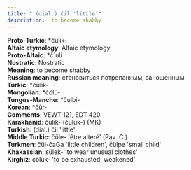 ```yaml
---
title: " (dial.) čil 'little'"
description:  to become shabby
---
```


<strong>Proto-Turkic</strong>:  *čülik-<br>
<strong>Altaic etymology</strong>:  Altaic etymology<br>
<strong> Proto-Altaic</strong>:  *č`uli<br>
<strong>Nostratic</strong>:  Nostratic<br>
<strong>Meaning</strong>:  to become shabby<br>
<strong>Russian meaning</strong>:  становиться потрепанным, заношенным<br>
<strong>Turkic</strong>:  *čülik-<br>
<strong>Mongolian</strong>:  *čölü-<br>
<strong>Tungus-Manchu</strong>:  *čulbi-<br>
<strong>Korean</strong>:  *čūr-<br>
<strong>Comments</strong>:  VEWT 121, EDT 420.<br>
<strong>Karakhanid</strong>:  čülik- (čülük-) (MK)<br>
<strong>Turkish</strong>:  (dial.) čil 'little'<br>
<strong>Middle Turkic</strong>:  čüle- 'être alteré' (Pav. C.)<br>
<strong>Turkmen</strong>:  čül-čaGa 'little children', čülpe 'small child'<br>
<strong>Khakassian</strong>:  sülek- 'to wear unusual clothes'<br>
<strong>Kirghiz</strong>:  čölük- 'to be exhausted, weakened'<br>


